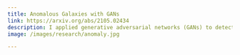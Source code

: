 ```yaml
---
title: Anomalous Galaxies with GANs
link: https://arxiv.org/abs/2105.02434
description: I applied generative adversarial networks (GANs) to detect anomalous images in the Hyper-Suprime Cam survey. Using a novel method for anomaly characterization, we found galaxy mergers, tidal features, extreme star-formers, and even some unexplainable objects. Read about it <a href="https://arxiv.org/abs/2105.02434">here</a>, and find more <a href="https://weirdgalaxi.es">https://weirdgalaxi.es</a> yourself!
image: /images/research/anomaly.jpg

---
```

